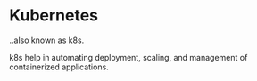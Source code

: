 # Kubernetes

..also known as k8s.

<div>k8s help in automating deployment, scaling, and management of containerized applications.</div>
